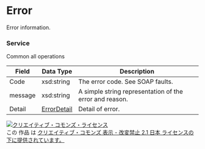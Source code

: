 # Error
Error information.
### Service
Common all operations

| Field | Data Type | Description | 
|---|---|---|
| Code| xsd:string| The error code. See SOAP faults. |
| message| xsd:string| A simple string representation of the error and reason. |
| Detail| <a href="../data/ErrorDetail.md">ErrorDetail</a>| Detail of error. |
<a rel="license" href="http://creativecommons.org/licenses/by-nd/2.1/jp/"><img alt="クリエイティブ・コモンズ・ライセンス" style="border-width:0" src="https://i.creativecommons.org/l/by-nd/2.1/jp/88x31.png" /></a><br />この 作品 は <a rel="license" href="http://creativecommons.org/licenses/by-nd/2.1/jp/">クリエイティブ・コモンズ 表示 - 改変禁止 2.1 日本 ライセンスの下に提供されています。</a>
